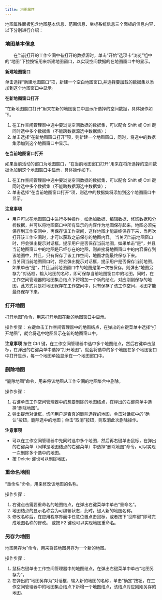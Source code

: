 ```yaml
---
title: 地图属性
---
```



地图属性面板包含地图基本信息、范围信息、坐标系统信息三个面板的信息内容，以下分别进行介绍：

### 地图基本信息

　　在当前打开的工作空间中有打开的数据源时，单击“开始”选项卡“浏览”组中的“地图”下拉按钮用来新建地图窗口，以实现空间数据的在地图窗口中的显示。

**新建地图窗口**  
  
单击选择“新建地图窗口”项，新建一个空白地图窗口,并选择要加载的数据集以添加到这个地图窗口中显示。

**在新地图窗口打开**  
 
“在新地图窗口打开”用来在新的地图窗口中显示所选择的空间数据，具体操作如下。  
1. 在工作空间管理器中选中要浏览空间数据的数据集，可以配合 Shift 或 Ctrl 键同时选中多个数据集（不能跨数据源选中数据集）；  
2.  单击选择“在新地图窗口打开”项，则新建一个地图窗口，同时，将选中的数据集添加到这个地图窗口中显示。  
 
**在当前地图窗口打开**  
 
如果当前活动的窗口为地图窗口，“在当前地图窗口打开”用来在将所选择的空间数据添加到这个地图窗口中显示，具体操作如下。  
1. 在工作空间管理器中选中要浏览空间数据的数据集，可以配合 Shift 或 Ctrl 键同时选中多个数据集（不能跨数据源选中数据集）；   
2. 单击选择“在当前地图窗口打开”项，则选中的数据集将添加到这个地图窗口中显示。  
  
**注意事项**  

+ 用户可以在地图窗口中进行多种操作，如添加数据、编辑数据、修饰数据和分析数据，并可以将地图窗口中所有显示的内容作为地图保存起来，地图必须先保存到工作空间中，再保存该工作空间，这样地图才能最终保存下来，当再次打开该工作空间时，才可以获取之前保存的地图内容。 
当关闭当前地图窗口时，将会弹出提示对话框，提示用户是否保存当前地图，如果单击“是”，并且当前地图窗口中的地图是已经存在的地图，则直接将地图窗口中的内容保存到该地图中，并且，只有保存了该工作空间，地图才能最终保存下来。 
+ 当关闭当前地图窗口时，将会弹出提示对话框，提示用户是否保存当前地图，如果单击“是”，并且当前地图窗口中的地图是第一次被保存，则弹出“地图另存为”对话框，输入地图的名称，即可保存当前地图窗口中的地图，同时，在工作空间管理器的地图集合结点下将增加一个新的结点，对应刚刚保存的地图，此方式只是将地图保存在工作空间中，只有保存了该工作空间，地图才能最终保存下来。  
  
### 打开地图   

打开地图”命令，用来打开地图在新的地图窗口中显示。  

操作步骤：  右键单击工作空间管理器中的地图结点，在弹出的右键菜单中选择“打开地图”，就会将选中地图显示在新的地图窗口中。

**注意事项**
按住 Ctrl 键，在工作空间管理器中选中多个地图结点，然后右键单击鼠标，在弹出的右键菜单中选择“打开地图”，就会将选中的多个地图在多个地图窗口中打开显示，每一个地图单独显示在一个地图窗口中。   
 
### 删除地图  
  
 “删除地图”命令，用来将该地图从工作空间的地图集合中删除。

操作步骤：  
1. 右键单击工作空间管理器中的想要删除的地图结点，在弹出的右键菜单中选择“删除地图”。   
2. 弹出提示对话框，询问用户是否真的删除选择的地图，单击对话框中的“确认”按钮，删除选中的地图；单击“取消”按钮，则取消此次删除操作。  

**注意事项**  
  
+ 可以在工作空间管理器中先同时选中多个地图，然后再右键单击鼠标，在弹出的右键菜单（同样是地图结点的右键菜单）中选择“删除地图”命令，可以实现一次删除多个选中的地图。  
+ 按 Delete 键也可以删除地图。  
  
### 重命名地图  
  
“重命名”命令，用来修改该地图的名称。

操作步骤：  
1. 右键点击需要重命名的地图结点，在弹出右键菜单中单击“重命名”。   
2. 地图结点的显示名称变为可编辑状态，此时，键入新的地图名称。   
3. 修改名称后，在应用程序界面中任意位置点击鼠标，或者按下“回车键”即可完成地图名称的修改。 
或按 F2 键也可以实现地图重命名。 
     
### 另存为地图    
  
地图另存为”命令，用来将该地图另存为一个新的地图。

操作步骤：  

1. 鼠标右键单击工作空间管理器中的地图结点，在弹出右键菜单中单击“地图另存为”。 
2. 在弹出的“地图另存为”对话框，输入新的地图的名称，单击“确定”按钮，在工作空间管理器中的地图集合结点下新增一个地图结点，该结点对应刚刚另存的地图。  




 




